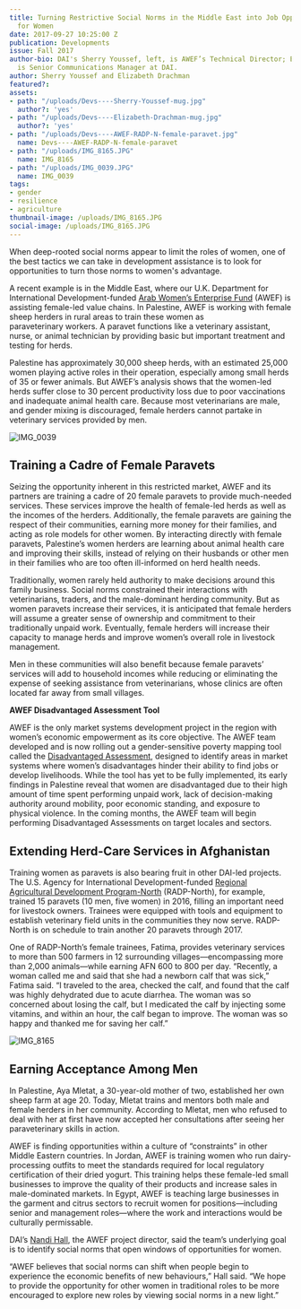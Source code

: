 ```yaml
---
title: Turning Restrictive Social Norms in the Middle East into Job Opportunities
  for Women
date: 2017-09-27 10:25:00 Z
publication: Developments
issue: Fall 2017
author-bio: DAI's Sherry Youssef, left, is AWEF’s Technical Director; Elizabeth Drachman
  is Senior Communications Manager at DAI.
author: Sherry Youssef and Elizabeth Drachman
featured?: 
assets:
- path: "/uploads/Devs----Sherry-Youssef-mug.jpg"
  author?: 'yes'
- path: "/uploads/Devs----Elizabeth-Drachman-mug.jpg"
  author?: 'yes'
- path: "/uploads/Devs----AWEF-RADP-N-female-paravet.jpg"
  name: Devs----AWEF-RADP-N-female-paravet
- path: "/uploads/IMG_8165.JPG"
  name: IMG_8165
- path: "/uploads/IMG_0039.JPG"
  name: IMG_0039
tags:
- gender
- resilience
- agriculture
thumbnail-image: /uploads/IMG_8165.JPG
social-image: /uploads/IMG_8165.JPG
---
```


When deep-rooted social norms appear to limit the roles of women, one of the best tactics we can take in development assistance is to look for opportunities to turn those norms to women's advantage.




A recent example is in the Middle East, where our U.K. Department for International Development-funded [Arab Women’s Enterprise Fund](https://www.dai.com/our-work/projects/jordan-egypt-and-palestine-arab-women-enterprise-fund) (AWEF) is assisting female-led value chains. In Palestine, AWEF is working with female sheep herders in rural areas to train these women as paraveterinary workers. A paravet functions like a veterinary assistant, nurse, or animal technician by providing basic but important treatment and testing for herds.

Palestine has approximately 30,000 sheep herds, with an estimated 25,000 women playing active roles in their operation, especially among small herds of 35 or fewer animals. But AWEF’s analysis shows that the women-led herds suffer close to 30 percent productivity loss due to poor vaccinations and inadequate animal health care. Because most veterinarians are male, and gender mixing is discouraged, female herders cannot partake in veterinary services provided by men.

![IMG_0039](/uploads/IMG_0039.JPG "A female paravet tending to her herd in Palestine.") 

## Training a Cadre of Female Paravets

Seizing the opportunity inherent in this restricted market, AWEF and its partners are training a cadre of 20 female paravets to provide much-needed services. These services improve the health of female-led herds as well as the incomes of the herders. Additionally, the female paravets are gaining the respect of their communities, earning more money for their families, and acting as role models for other women. By interacting directly with female paravets, Palestine’s women herders are learning about animal health care and improving their skills, instead of relying on their husbands or other men in their families who are too often ill-informed on herd health needs.

Traditionally, women rarely held authority to make decisions around this family business. Social norms constrained their interactions with veterinarians, traders, and the male-dominant herding community. But as women paravets increase their services, it is anticipated that female herders will assume a greater sense of ownership and commitment to their traditionally unpaid work. Eventually, female herders will increase their capacity to manage herds and improve women’s overall role in livestock management.

Men in these communities will also benefit because female paravets’ services will add to household incomes while reducing or eliminating the expense of seeking assistance from veterinarians, whose clinics are often located far away from small villages.

<aside><p><strong>AWEF Disadvantaged Assessment Tool</strong></p>
<p>AWEF is the only market systems development project in the region with women’s economic empowerment as its core objective. The AWEF team developed and is now rolling out a gender-sensitive poverty mapping tool called the <a href="http://www.seepnetwork.org/empowerment-forward-poverty-measurement--real-time-learning-from-the-arab-women---s-enterprise-fund---s-disadvantage-assessment-resources-1778.php">Disadvantaged Assessment</a>, designed to identify areas in market systems where women’s disadvantages hinder their ability to find jobs or develop livelihoods. While the tool has yet to be fully implemented, its early findings in Palestine reveal that women are disadvantaged due to their high amount of time spent performing unpaid work, lack of decision-making authority around mobility, poor economic standing, and exposure to physical violence. In the coming months, the AWEF team will begin performing Disadvantaged Assessments on target locales and sectors.</p>
</aside> 

## Extending Herd-Care Services in Afghanistan

Training women as paravets is also bearing fruit in other DAI-led projects. The U.S. Agency for International Development-funded [Regional Agricultural Development Program-North](https://www.dai.com/our-work/projects/afghanistan-regional-agricultural-development-program-radp-north) (RADP-North), for example, trained 15 paravets (10 men, five women) in 2016, filling an important need for livestock owners. Trainees were equipped with tools and equipment to establish veterinary field units in the communities they now serve. RADP-North is on schedule to train another 20 paravets through 2017. 

One of RADP-North’s female trainees, Fatima, provides veterinary services to more than 500 farmers in 12 surrounding villages—encompassing more than 2,000 animals—while earning AFN 600 to 800 per day. “Recently, a woman called me and said that she had a newborn calf that was sick,” Fatima said. “I traveled to the area, checked the calf, and found that the calf was highly dehydrated due to acute diarrhea. The woman was so concerned about losing the calf, but I medicated the calf by injecting some vitamins, and within an hour, the calf began to improve. The woman was so happy and thanked me for saving her calf.”

![IMG_8165](/uploads/IMG_8165.JPG "Aya Mletat started her sheep farm when she was just 20.") 

## Earning Acceptance Among Men  

In Palestine, Aya Mletat, a 30-year-old mother of two, established her own sheep farm at age 20. Today, Mletat trains and mentors both male and female herders in her community. According to Mletat, men who refused to deal with her at first have now accepted her consultations after seeing her paraveterinary skills in action.

AWEF is finding opportunities within a culture of “constraints” in other Middle Eastern countries. In Jordan, AWEF is training women who run dairy-processing outfits to meet the standards required for local regulatory certification of their dried yogurt. This training helps these female-led small businesses to improve the quality of their products and increase sales in male-dominated markets. In Egypt, AWEF is teaching large businesses in the garment and citrus sectors to recruit women for positions—including senior and management roles—where the work and interactions would be culturally permissable.

DAI’s [Nandi Hall](https://www.dai.com/who-we-are/our-team/nandi-hall), the AWEF project director, said the team’s underlying goal is to identify social norms that open windows of opportunities for women.

“AWEF believes that social norms can shift when people begin to experience the economic benefits of new behaviours,” Hall said. “We hope to provide the opportunity for other women in traditional roles to be more encouraged to explore new roles by viewing social norms in a new light.”
